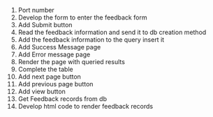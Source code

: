 1. Port number
2. Develop the form to enter the feedback form
3. Add Submit button
4. Read the feedback information and send it to db creation method
5. Add the feedback information to the query insert it
6. Add Success Message page
7. Add Error message page
8. Render the page with queried results
9. Complete the table
10. Add next page button
11. Add previous page button
12. Add view button
13. Get Feedback records from db
14. Develop html code to render feedback records